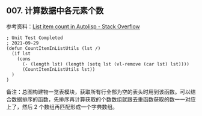 ## 007. 计算数据中各元素个数

参考资料：[List item count in Autolisp - Stack Overflow](https://stackoverflow.com/questions/46959238/list-item-count-in-autolisp#)

```
; Unit Test Completed
; 2021-09-29
(defun CountItemInListUtils (lst /)
  (if lst 
    (cons 
      (- (length lst) (length (setq lst (vl-remove (car lst) lst)))) 
      (CountItemInListUtils lst))
  )
)
```

备注：总图构建物一览表模块，获取所有行全部为空的表头时用到该函数。可以结合数据排序的函数，先排序再计算获取的个数数组就跟去重函数获取的数一一对应上了，然后 2 个数组再匹配形成一个字典数组。

